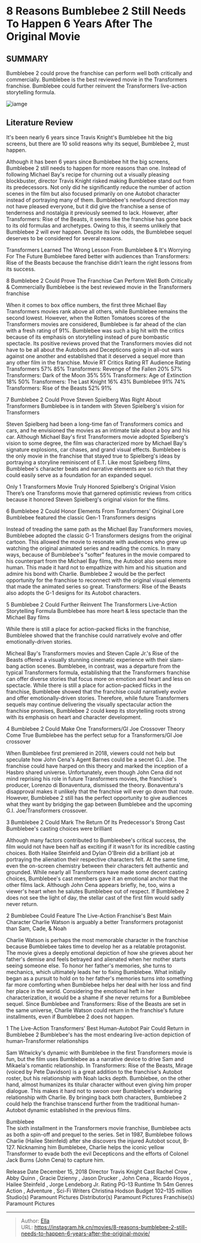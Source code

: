 # 8 Reasons Bumblebee 2 Still Needs To Happen 6 Years After The Original Movie


## SUMMARY 


 Bumblebee 2 could prove the franchise can perform well both critically and commercially. 
 Bumblebee is the best reviewed movie in the Transformers franchise. 
 Bumblebee could further reinvent the Transformers live-action storytelling formula. 

![iamge](https://static1.srcdn.com/wordpress/wp-content/uploads/2024/01/whybumblebee2_shouldstillhappen-1.jpg)

## Literature Review

It&#39;s been nearly 6 years since Travis Knight&#39;s Bumblebee hit the big screens, but there are 10 solid reasons why its sequel, Bumblebee 2, must happen.




Although it has been 6 years since Bumblebee hit the big screens, Bumblebee 2 still needs to happen for more reasons than one. Instead of following Michael Bay&#39;s recipe for churning out a visually pleasing blockbuster, director Travis Knight risked making Bumblebee stand out from its predecessors. Not only did he significantly reduce the number of action scenes in the film but also focused primarily on one Autobot character instead of portraying many of them.
Bumblebee&#39;s newfound direction may not have pleased everyone, but it did give the franchise a sense of tenderness and nostalgia it previously seemed to lack. However, after Transformers: Rise of the Beasts, it seems like the franchise has gone back to its old formulas and archetypes. Owing to this, it seems unlikely that Bumblebee 2 will ever happen. Despite its low odds, the Bumblebee sequel deserves to be considered for several reasons.
            
 
 Transformers Learned The Wrong Lesson From Bumblebee &amp; It&#39;s Worrying For The Future 
Bumblebee fared better with audiences than Transformers: Rise of the Beasts because the franchise didn’t learn the right lessons from its success.












 








 8  Bumblebee 2 Could Prove The Franchise Can Perform Well Both Critically &amp; Commercially 
Bumblebee is the best reviewed movie in the Transformers franchise
        

When it comes to box office numbers, the first three Michael Bay Transformers movies rank above all others, while Bumblebee remains the second lowest. However, when the Rotten Tomatoes scores of the Transformers movies are considered, Bumblebee is far ahead of the clan with a fresh rating of 91%. Bumblebee was such a big hit with the critics because of its emphasis on storytelling instead of pure bombastic spectacle. Its positive reviews proved that the Transformers movies did not have to be all about the Autobots and Decepticons going in all-out wars against one another and established that it deserved a sequel more than any other film in the franchise.
  Movie   RT Critics Rating   RT Audience Rating    Transformers   57%   85%    Transformers: Revenge of the Fallen   20%   57%    Transformers: Dark of the Moon   35%   55%    Transformers: Age of Extinction   18%   50%    Transformers: The Last Knight   16%   43%    Bumblebee   91%   74%    Transformers: Rise of the Beasts   52%   91%    





 7  Bumblebee 2 Could Prove Steven Spielberg Was Right About Transformers 
Bumblebee is in tandem with Steven Spielberg&#39;s vision for Transformers
        

Steven Spielberg had been a long-time fan of Transformers comics and cars, and he envisioned the movies as an intimate tale about a boy and his car. Although Michael Bay&#39;s first Transformers movie adopted Spielberg&#39;s vision to some degree, the film was characterized more by Michael Bay&#39;s signature explosions, car chases, and grand visual effects. Bumblebee is the only movie in the franchise that stayed true to Spielberg&#39;s ideas by portraying a storyline reminiscent of E.T. Like most Spielberg films, Bumblebee&#39;s character beats and narrative elements are so rich that they could easily serve as a foundation for an expanded sequel.
            
 
 Only 1 Transformers Movie Truly Honored Spielberg&#39;s Original Vision 
There’s one Transforms movie that garnered optimistic reviews from critics because it honored Steven Spielberg&#39;s original vision for the films.








 6  Bumblebee 2 Could Honor Elements From Transformers&#39; Original Lore 
Bumblebee featured the classic Gen-1 Transformers designs
        

Instead of treading the same path as the Michael Bay Transformers movies, Bumblebee adopted the classic G-1 Transformers designs from the original cartoon. This allowed the movie to resonate with audiences who grew up watching the original animated series and reading the comics. In many ways, because of Bumblebee&#39;s &#34;softer&#34; features in the movie compared to his counterpart from the Michael Bay films, the Autobot also seems more human. This made it hard not to empathize with him and his situation and admire his bond with Charlie. Bumblebee 2 would be the perfect opportunity for the franchise to reconnect with the original visual elements that made the animated series so great.
Transformers: Rise of the Beasts also adopts the G-1 designs for its Autobot characters. 






 5  Bumblebee 2 Could Further Reinvent The Transformers Live-Action Storytelling Formula 
Bumblebee has more heart &amp; less spectacle than the Michael Bay films


 







While there is still a place for action-packed flicks in the franchise, Bumblelee showed that the franchise could narratively evolve and offer emotionally-driven stories. 

Micheal Bay&#39;s Transformers movies and Steven Caple Jr.&#39;s Rise of the Beasts offered a visually stunning cinematic experience with their slam-bang action scenes. Bumblebee, in contrast, was a departure from the typical Transformers formula, establishing that the Transformers franchise can offer diverse stories that focus more on emotion and heart and less on spectacle. While there is still a place for action-packed flicks in the franchise, Bumblebee showed that the franchise could narratively evolve and offer emotionally-driven stories. Therefore, while future Transformers sequels may continue delivering the visually spectacular action the franchise promises, Bumblebee 2 could keep its storytelling roots strong with its emphasis on heart and character development.





 4  Bumblebee 2 Could Make One Transformers/GI Joe Crossover Theory Come True 
Bumblebee has the perfect setup for a Transformers/GI Joe crossover
        

When Bumblebee first premiered in 2018, viewers could not help but speculate how John Cena&#39;s Agent Barnes could be a secret G.I. Joe. The franchise could have harped on this theory and marked the inception of a Hasbro shared universe. Unfortunately, even though John Cena did not mind reprising his role in future Transformers movies, the franchise&#39;s producer, Lorenzo di Bonaventura, dismissed the theory. Bonaventura&#39;s disapproval makes it unlikely that the franchise will ever go down that route. However, Bumblebee 2 still has the perfect opportunity to give audiences what they want by bridging the gap between Bumblebee and the upcoming G.I. Joe/Transformers crossover.







 3  Bumblebee 2 Could Mark The Return Of Its Predecessor&#39;s Strong Cast 
Bumblebee&#39;s casting choices were brilliant


 







Although many factors contributed to Bumbleebee&#39;s critical success, the film would not have been half as exciting if it wasn&#39;t for its incredible casting choices. Both Hailee Steinfeld and Dylan O&#39;Brein did a brilliant job at portraying the alienation their respective characters felt. At the same time, even the on-screen chemistry between their characters felt authentic and grounded. While nearly all Transformers have made some decent casting choices, Bumblebee&#39;s cast members gave it an emotional anchor that the other films lack. Although John Cena appears briefly, he, too, wins a viewer&#39;s heart when he salutes Bumblebee out of respect. If Bumblebee 2 does not see the light of day, the stellar cast of the first film would sadly never return.





 2  Bumblebee Could Feature The Live-Action Franchise&#39;s Best Main Character 
Charlie Watson is arguably a better Transformers protagonist than Sam, Cade, &amp; Noah
        

Charlie Watson is perhaps the most memorable character in the franchise because Bumblebee takes time to develop her as a relatable protagonist. The movie gives a deeply emotional depiction of how she grieves about her father&#39;s demise and feels betrayed and alienated when her mother starts seeing someone else. To honor her father&#39;s memories, she turns to mechanics, which ultimately leads her to fixing Bumblebee. What initially began as a pursuit to hold on to her father&#39;s memories turns into something far more comforting when Bumblebee helps her deal with her loss and find her place in the world. Considering the emotional heft in her characterization, it would be a shame if she never returns for a Bumblebee sequel.
Since Bumblebee and Transformers: Rise of the Beasts are set in the same universe, Charlie Watson could return in the franchise&#39;s future installments, even if Bumblebee 2 does not happen. 






 1  The Live-Action Transformers&#39; Best Human-Autobot Pair Could Return in Bumblebee 2 
Bumblebee&#39;s has the most endearing live-action depiction of human-Transformer relationships
        

Sam Witwicky&#39;s dynamic with Bumblebee in the first Transformers movie is fun, but the film uses Bumblebee as a narrative device to drive Sam and Mikaela&#39;s romantic relationship. In Transformers: Rise of the Beasts, Mirage (voiced by Pete Davidson) is a great addition to the franchise&#39;s Autobot roster, but his relationship with Noah lacks depth. Bumblebee, on the other hand, almost humanizes its titular character without even giving him proper dialogue. This makes it hard not to swoon over Bumblebee&#39;s endearing relationship with Charlie. By bringing back both characters, Bumblebee 2 could help the franchise transcend further from the traditional human-Autobot dynamic established in the previous films.
        


  Bumblebee  
The sixth installment in the Transformers movie franchise, Bumblebee acts as both a spin-off and prequel to the series. Set in 1987, Bumblebee follows Charlie (Hailee Steinfeld) after she discovers the injured Autobot scout, B-127. Nicknaming him Bumblebee, Charlie helps the iconic yellow Transformer to evade both the evil Decepticons and the efforts of Colonel Jack Burns (John Cena) to capture him.

  Release Date    December 15, 2018     Director    Travis Knight     Cast    Rachel Crow , Abby Quinn , Gracie Dzienny , Jason Drucker , John Cena , Ricardo Hoyos , Hailee Steinfeld , Jorge Lendeborg Jr.     Rating    PG-13     Runtime    1h 54m     Genres    Action , Adventure , Sci-Fi     Writers    Christina Hodson     Budget    102–135 million     Studio(s)    Paramount Pictures     Distributor(s)    Paramount Pictures     Franchise(s)    Paramount Pictures    



---

> Author: [Ella](https://instagram.hk.cn/)  
> URL: https://instagram.hk.cn/movies/8-reasons-bumblebee-2-still-needs-to-happen-6-years-after-the-original-movie/  

